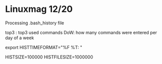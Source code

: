 # Linuxmag 12/20

Processing .bash_history file

top3 : top3 used commands
DoW: how many commands were entered per day of a week

export HISTTIMEFORMAT="%F %T: "

HISTSIZE=100000
HISTFILESIZE=1000000
